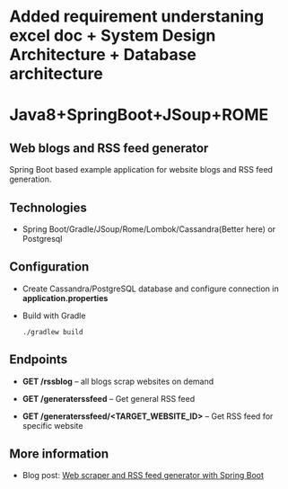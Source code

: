 # Added requirement understaning excel doc + System Design Architecture  + Database architecture 
# Java8+SpringBoot+JSoup+ROME
## Web blogs and RSS feed generator
Spring Boot based example application for website blogs and RSS feed generation.

## Technologies

+ Spring Boot/Gradle/JSoup/Rome/Lombok/Cassandra(Better here) or Postgresql

## Configuration

+ Create Cassandra/PostgreSQL database and configure connection in **application.properties**
+ Build with Gradle

    `./gradlew build`


## Endpoints

+ **GET /rssblog** – all blogs scrap websites on demand

+ **GET /generaterssfeed** – Get general RSS feed

+ **GET /generaterssfeed/<TARGET_WEBSITE_ID>** – Get RSS feed for specific website


## More information

+ Blog post: [Web scraper and RSS feed generator with Spring Boot](https://blog.mestwin.net/web-scraper-and-rss-feed-generator-with-spring-boot/)
